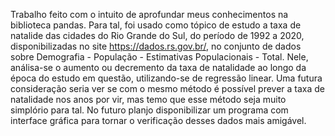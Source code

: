 Trabalho feito com o intuito de aprofundar meus conhecimentos na biblioteca pandas. Para tal, foi usado como tópico de estudo a taxa de natalide das cidades do Rio Grande do Sul, do período de 1992 a 2020, disponibilizadas no site https://dados.rs.gov.br/, no conjunto de dados sobre Demografia - População - Estimativas Populacionais - Total.
Nele, análisa-se o aumento ou decremento da taxa de natalidade ao longo da época do estudo em questão, utilizando-se de regressão linear. Uma futura consideração seria ver se com o mesmo método é possível prever a taxa de natalidade nos anos por vir, mas temo que esse método seja muito simplório para tal.
No futuro planjo disponibilizar um programa com interface gráfica para tornar o verificação desses dados mais amigável.
